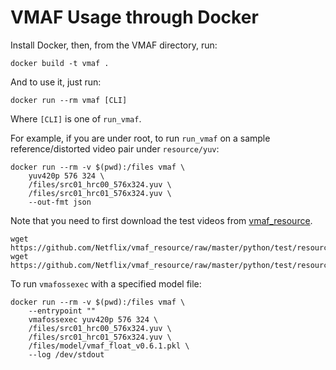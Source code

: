 # VMAF Usage through Docker

Install Docker, then, from the VMAF directory, run:

```shell script
docker build -t vmaf .
```

And to use it, just run:

```shell script
docker run --rm vmaf [CLI]
```

Where `[CLI]` is one of `run_vmaf`.

For example, if you are under root, to run `run_vmaf` on a sample reference/distorted video pair under `resource/yuv`:

```shell script
docker run --rm -v $(pwd):/files vmaf \
    yuv420p 576 324 \
    /files/src01_hrc00_576x324.yuv \
    /files/src01_hrc01_576x324.yuv \
    --out-fmt json
```

Note that you need to first download the test videos from [vmaf_resource](https://github.com/Netflix/vmaf_resource/tree/master/python/test/resource).

```shell script
wget https://github.com/Netflix/vmaf_resource/raw/master/python/test/resource/yuv/src01_hrc00_576x324.yuv
wget https://github.com/Netflix/vmaf_resource/raw/master/python/test/resource/yuv/src01_hrc01_576x324.yuv
```

To run `vmafossexec` with a specified model file:

```shell script
docker run --rm -v $(pwd):/files vmaf \
    --entrypoint ""
    vmafossexec yuv420p 576 324 \
    /files/src01_hrc00_576x324.yuv \
    /files/src01_hrc01_576x324.yuv \
    /files/model/vmaf_float_v0.6.1.pkl \
    --log /dev/stdout
```
